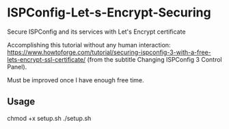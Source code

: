 # ISPConfig-Let-s-Encrypt-Securing
Secure ISPConfig and its services with Let's Encrypt certificate

Accomplishing this tutorial without any human interaction: https://www.howtoforge.com/tutorial/securing-ispconfig-3-with-a-free-lets-encrypt-ssl-certificate/ (from the subtitle Changing ISPConfig 3 Control Panel).

Must be improved once I have enough free time.

## Usage

chmod +x setup.sh
./setup.sh
